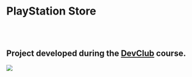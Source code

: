<h1> PlayStation Store </h1>
<br>
<br>
<h2>Project developed during the <a href="https://plataforma.devclub.com.br/auth/login?redirect=/">DevClub</a> course.</h2>

<img src="https://github.com/augustogafr122/PlayStation-Store-CSS/blob/development/assets/PSMockup.png?raw=true"/>
